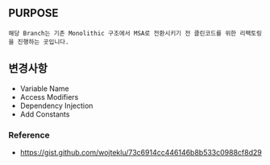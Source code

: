 ## PURPOSE
```Text
해당 Branch는 기존 Monolithic 구조에서 MSA로 전환시키기 전 클린코드를 위한 리팩토링을 진행하는 곳입니다.
```

## 변경사항
- Variable Name
- Access Modifiers
- Dependency Injection
- Add Constants


### Reference
- https://gist.github.com/wojteklu/73c6914cc446146b8b533c0988cf8d29 
